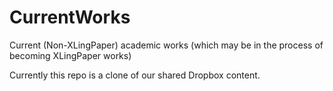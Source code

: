# CurrentWorks
Current (Non-XLingPaper) academic works (which may be in the process of becoming XLingPaper works)

Currently this repo is a clone of our shared Dropbox content. 
